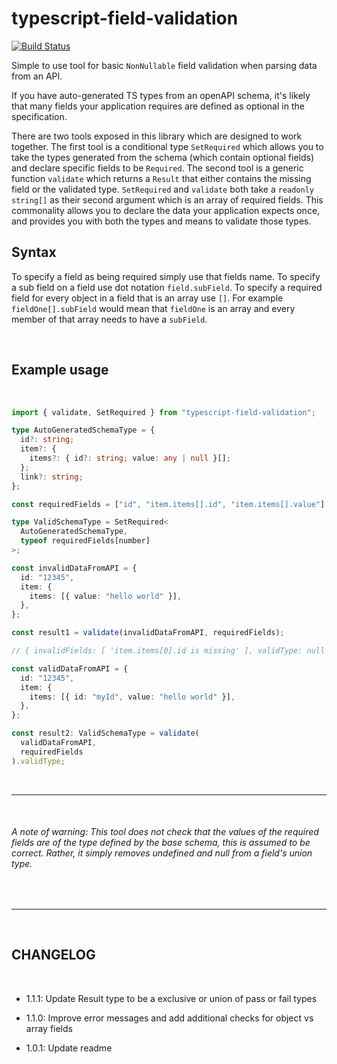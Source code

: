 # typescript-field-validation

[![Build Status](https://travis-ci.com/jamespeterschinner/typescript-field-validation.svg?branch=master)](https://travis-ci.com/jamespeterschinner/typescript-field-validation)

Simple to use tool for basic `NonNullable` field validation when parsing data from an API.

If you have auto-generated TS types from an openAPI schema, it's likely that many fields your application requires are defined as optional in the specification.

There are two tools exposed in this library which are designed to work together. The first tool is a conditional type `SetRequired` which allows you to take the types generated from the schema (which contain optional fields) and declare specific fields to be `Required`. The second tool is a generic function `validate` which returns a `Result` that either contains the missing field or the validated type. `SetRequired` and `validate` both take a `readonly string[]` as their second argument which is an array of required fields. This commonality allows you to declare the data your application expects once, and provides you with both the types and means to validate those types.



## Syntax

To specify a field as being required simply use that fields name. To specify a sub field on a field use dot notation `field.subField`. To specify a required field for every object in a field that is an array use `[]`. For example `fieldOne[].subField` would mean that `fieldOne` is an array and every member of that array needs to have a `subField`. 

<br/>

## Example usage

<br/>

```typescript
import { validate, SetRequired } from "typescript-field-validation";

type AutoGeneratedSchemaType = {
  id?: string;
  item?: {
    items?: { id?: string; value: any | null }[];
  };
  link?: string;
};

const requiredFields = ["id", "item.items[].id", "item.items[].value"] as const;

type ValidSchemaType = SetRequired<
  AutoGeneratedSchemaType,
  typeof requiredFields[number]
>;

const invalidDataFromAPI = {
  id: "12345",
  item: {
    items: [{ value: "hello world" }],
  },
};

const result1 = validate(invalidDataFromAPI, requiredFields);

// { invalidFields: [ 'item.items[0].id is missing' ], validType: null }

const validDataFromAPI = {
  id: "12345",
  item: {
    items: [{ id: "myId", value: "hello world" }],
  },
};

const result2: ValidSchemaType = validate(
  validDataFromAPI,
  requiredFields
).validType;

```
<br/>

---
<br/>

###### A note of warning: This tool does not check that the values of the required fields are of the type defined by the base schema, this is assumed to be correct. Rather, it simply removes undefined and null from a field's union type.

<br>

---
<br/>

## CHANGELOG

<br/>

- 1.1.1:
  Update Result type to be a exclusive or union of pass or fail types

- 1.1.0:
  Improve error messages and add additional checks for object vs array fields

- 1.0.1:
  Update readme
